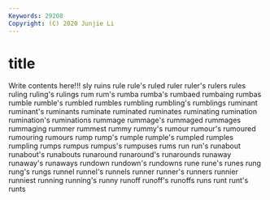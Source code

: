 ```yaml
---
Keywords: 29208
Copyright: (C) 2020 Junjie Li
---
```


# title

Write contents here!!!
sly 
ruins 
rule 
rule's 
ruled 
ruler 
ruler's 
rulers 
rules
ruling 
ruling's 
rulings 
rum 
rum's 
rumba 
rumba's 
rumbaed 
rumbaing 
rumbas
rumble 
rumble's 
rumbled 
rumbles 
rumbling 
rumbling's 
rumblings 
ruminant 
ruminant's 
ruminants
ruminate 
ruminated 
ruminates 
ruminating 
rumination 
rumination's 
ruminations 
rummage 
rummage's 
rummaged
rummages 
rummaging 
rummer 
rummest 
rummy 
rummy's 
rumour 
rumour's 
rumoured 
rumouring
rumours 
rump 
rump's 
rumple 
rumple's 
rumpled 
rumples 
rumpling 
rumps 
rumpus
rumpus's 
rumpuses 
rums 
run 
run's 
runabout 
runabout's 
runabouts 
runaround 
runaround's
runarounds 
runaway 
runaway's 
runaways 
rundown 
rundown's 
rundowns 
rune 
rune's 
runes
rung 
rung's 
rungs 
runnel 
runnel's 
runnels 
runner 
runner's 
runners 
runnier
runniest 
running 
running's 
runny 
runoff 
runoff's 
runoffs 
runs 
runt 
runt's
runts 

